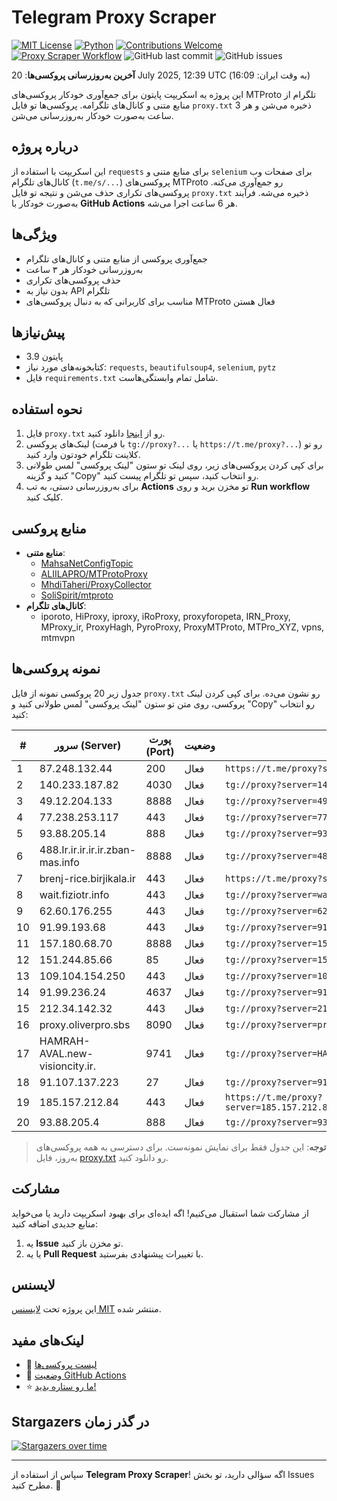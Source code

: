 # Telegram Proxy Scraper

[![MIT License](https://img.shields.io/badge/license-MIT-blue.svg)](https://opensource.org/licenses/MIT)
[![Python](https://img.shields.io/badge/python-3.9-blue)](https://www.python.org/downloads/)
[![Contributions Welcome](https://img.shields.io/badge/contributions-welcome-brightgreen.svg?style=flat)](https://github.com/Argh94/telegram-proxy-scraper/issues)
[![Proxy Scraper Workflow](https://github.com/Poriya58p/telegram-proxy-scraper/actions/workflows/scraper.yml/badge.svg)](https://github.com/Argh94/telegram-proxy-scraper/actions/workflows/scraper.yml)
![GitHub last commit](https://img.shields.io/github/last-commit/Argh94/telegram-proxy-scraper)
![GitHub issues](https://img.shields.io/github/issues/Argh94/telegram-proxy-scraper)

**آخرین به‌روزرسانی پروکسی‌ها**: 20 July 2025, 12:39 UTC (به وقت ایران: 16:09)

این پروژه یه اسکریپت پایتون برای جمع‌آوری خودکار پروکسی‌های MTProto تلگرام از منابع متنی و کانال‌های تلگرامه. پروکسی‌ها تو فایل `proxy.txt` ذخیره می‌شن و هر 3 ساعت به‌صورت خودکار به‌روزرسانی می‌شن.

## درباره پروژه

این اسکریپت با استفاده از `requests` برای منابع متنی و `selenium` برای صفحات وب کانال‌های تلگرام (`t.me/s/...`) پروکسی‌های MTProto رو جمع‌آوری می‌کنه. پروکسی‌های تکراری حذف می‌شن و نتیجه تو فایل `proxy.txt` ذخیره می‌شه. فرآیند به‌صورت خودکار با **GitHub Actions** هر 6 ساعت اجرا می‌شه.

## ویژگی‌ها
- جمع‌آوری پروکسی از منابع متنی و کانال‌های تلگرام
- به‌روزرسانی خودکار هر ۳ ساعت
- حذف پروکسی‌های تکراری
- بدون نیاز به API تلگرام
- مناسب برای کاربرانی که به دنبال پروکسی‌های MTProto فعال هستن

## پیش‌نیازها
- پایتون 3.9
- کتابخونه‌های مورد نیاز: `requests`, `beautifulsoup4`, `selenium`, `pytz`
- فایل `requirements.txt` شامل تمام وابستگی‌هاست.

## نحوه استفاده
1. فایل `proxy.txt` رو از [اینجا](proxy.txt) دانلود کنید.
2. لینک‌های پروکسی (با فرمت `tg://proxy?...` یا `https://t.me/proxy?...`) رو تو کلاینت تلگرام خودتون وارد کنید.
3. برای کپی کردن پروکسی‌های زیر، روی لینک تو ستون "لینک پروکسی" لمس طولانی کنید و گزینه "Copy" رو انتخاب کنید، سپس تو تلگرام پیست کنید.
4. برای به‌روزرسانی دستی، به تب **Actions** تو مخزن برید و روی **Run workflow** کلیک کنید.

## منابع پروکسی
- **منابع متنی**:
  - [MahsaNetConfigTopic](https://raw.githubusercontent.com/MahsaNetConfigTopic/proxy/main/proxies.txt)
  - [ALIILAPRO/MTProtoProxy](https://raw.githubusercontent.com/ALIILAPRO/MTProtoProxy/main/proxy-list.txt)
  - [MhdiTaheri/ProxyCollector](https://raw.githubusercontent.com/MhdiTaheri/ProxyCollector/main/proxy.txt)
  - [SoliSpirit/mtproto](https://raw.githubusercontent.com/SoliSpirit/mtproto/master/all_proxies.txt)
- **کانال‌های تلگرام**:
  - iporoto, HiProxy, iproxy, iRoProxy, proxyforopeta, IRN_Proxy, MProxy_ir, ProxyHagh, PyroProxy, ProxyMTProto, MTPro_XYZ, vpns, mtmvpn

## نمونه پروکسی‌ها
جدول زیر 20 پروکسی نمونه از فایل `proxy.txt` رو نشون می‌ده. برای کپی کردن لینک پروکسی، روی متن تو ستون "لینک پروکسی" لمس طولانی کنید و "Copy" رو انتخاب کنید:

| #  | سرور (Server)       | پورت (Port) | وضعیت     | لینک پروکسی                     |
|----|---------------------|-------------|-----------|---------------------------------|
| 1 | 87.248.132.44 | 200 | فعال | `https://t.me/proxy?server=87.248.132.44&port=200&secret=ee0000f00f0f775555fffffff5006e2e69646F776E6C6F61642E77696E646F77737570646174652E636F6D` |
| 2 | 140.233.187.82 | 4030 | فعال | `tg://proxy?server=140.233.187.82&port=4030&secret=ee0000f00f0f775555fffffff5006e2e696d656469612e737465616d706f77657265642e636f6d` |
| 3 | 49.12.204.133 | 8888 | فعال | `tg://proxy?server=49.12.204.133&port=8888&secret=1603010200010001fc030386e24c3add` |
| 4 | 77.238.253.117 | 443 | فعال | `tg://proxy?server=77.238.253.117&port=443&secret=7gffffffff_f_Adkb3dubG9hZC53aW5kb3dzdXBkYXRlLmNvbQ` |
| 5 | 93.88.205.14 | 888 | فعال | `tg://proxy?server=93.88.205.14&port=888&secret=eeNEgYdJvXrFGRMCIMJdCQ` |
| 6 | 488.Ir.ir.ir.ir.ir.zban-mas.info | 8888 | فعال | `tg://proxy?server=488.Ir.ir.ir.ir.ir.zban-mas.info&port=8888&secret=7gAA8A8Pd1VV__9QBuLmltZWRpYS5zdGVhbXBvd2VyZWQuY29t` |
| 7 | brenj-rice.birjikala.ir | 443 | فعال | `https://t.me/proxy?server=brenj-rice.birjikala.ir&port=443&secret=7hYDAQIAAQAB_AMDhuJMOt1tZWRpYS5zdGVhbXBvd2VyZWQuY29t` |
| 8 | wait.fiziotr.info | 443 | فعال | `tg://proxy?server=wait.fiziotr.info&port=443&secret=7hYDAQIAAQAB_AMDhuJMOt1tZWRpYS5zdGVhbXBvd2VyZWQuY29t` |
| 9 | 62.60.176.255 | 443 | فعال | `tg://proxy?server=62.60.176.255&port=443&secret=eed77db43ee3721f0fcb40a4ff63b5cd276D656469612E737465616D706F77657265642E636F6D` |
| 10 | 91.99.193.68 | 443 | فعال | `tg://proxy?server=91.99.193.68&port=443&secret=eed77db43ee3721f0fcb40a4ff63b5cd276D656469612E737465616D706F77657265642E636F6D` |
| 11 | 157.180.68.70 | 8888 | فعال | `tg://proxy?server=157.180.68.70&port=8888&secret=1603010200010001fc030386e24c3add` |
| 12 | 151.244.85.66 | 85 | فعال | `tg://proxy?server=151.244.85.66&port=85&secret=ee00ff000fffff00fff5555ffffffffff56D656469612E737465616D706F77657265642E636F6D` |
| 13 | 109.104.154.250 | 443 | فعال | `tg://proxy?server=109.104.154.250&port=443&secret=7gAA8A8Pd1VV____9QBuLmltZWRpYS5zdGVhbXBvd2VyZWQuY29t` |
| 14 | 91.99.236.24 | 4637 | فعال | `tg://proxy?server=91.99.236.24&port=4637&secret=7gAA8A8Pd1VV____9QBuLmltZWRpYS5zdGVhbXBvd2VyZWQuY29t` |
| 15 | 212.34.142.32 | 443 | فعال | `tg://proxy?server=212.34.142.32&port=443&secret=7gffffffff_f_Adkb3dubG9hZC53aW5kb3dzdXBkYXRlLmNvbQ` |
| 16 | proxy.oliverpro.sbs | 8090 | فعال | `tg://proxy?server=proxy.oliverpro.sbs&port=8090&secret=7twxtqyl4JpeItFZJ3sySvJzMy5hbWF6b25hd3MuY29t` |
| 17 | HAMRAH-AVAL.new-visioncity.ir. | 9741 | فعال | `tg://proxy?server=HAMRAH-AVAL.new-visioncity.ir.&port=9741&secret=ee0000f00f0f775555fffffff5006e2e696d656469612e737465616d706f77657265642e636f6d` |
| 18 | 91.107.137.223 | 27 | فعال | `tg://proxy?server=91.107.137.223&port=27&secret=1320PuNyHw_LQKT_Y7XNJw==` |
| 19 | 185.157.212.84 | 443 | فعال | `https://t.me/proxy?server=185.157.212.84&port=443&secret=eeNEgYdJvXrFGRMCIMJdCQRueWVrdGFuZXQuY29tZmFyYWthdi5jb212YW4ubmFqdmEuY29tAAAAAAAAAAAAAAAAAAAAAAAAAAAAAAAAAAAAAAAAAAAAAAAAAAAAAAAAAAAAAAAAAAAAAAAAAAAAAAAAAAAAAAAAAAAAAAAAAAAAAAA` |
| 20 | 93.88.205.4 | 888 | فعال | `tg://proxy?server=93.88.205.4&port=888&secret=eeNEgYdJvXrFGRMCIMJdCQ` |


> **توجه**: این جدول فقط برای نمایش نمونه‌ست. برای دسترسی به همه پروکسی‌های به‌روز، فایل [proxy.txt](proxy.txt) رو دانلود کنید.

## مشارکت
از مشارکت شما استقبال می‌کنیم! اگه ایده‌ای برای بهبود اسکریپت دارید یا می‌خواید منابع جدیدی اضافه کنید:
1. یه **Issue** تو مخزن باز کنید.
2. یا یه **Pull Request** با تغییرات پیشنهادی بفرستید.

## لایسنس
این پروژه تحت [لایسنس MIT](LICENSE) منتشر شده.

## لینک‌های مفید
- 📄 [لیست پروکسی‌ها](proxy.txt)
- 🚀 [وضعیت GitHub Actions](https://github.com/Argh94/telegram-proxy-scraper/actions)
- ⭐ [ما رو ستاره بدید!](https://github.com/Argh94/telegram-proxy-scraper)

## Stargazers در گذر زمان
[![Stargazers over time](https://starchart.cc/Argh94/telegram-proxy-scraper.svg?variant=adaptive)](https://starchart.cc/Argh94/telegram-proxy-scraper)

---

سپاس از استفاده از **Telegram Proxy Scraper**! اگه سؤالی دارید، تو بخش Issues مطرح کنید. 🌟
